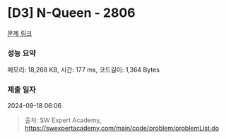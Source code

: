 # [D3] N-Queen - 2806 

[문제 링크](https://swexpertacademy.com/main/code/problem/problemDetail.do?contestProbId=AV7GKs06AU0DFAXB) 

### 성능 요약

메모리: 18,268 KB, 시간: 177 ms, 코드길이: 1,364 Bytes

### 제출 일자

2024-09-18 06:06



> 출처: SW Expert Academy, https://swexpertacademy.com/main/code/problem/problemList.do